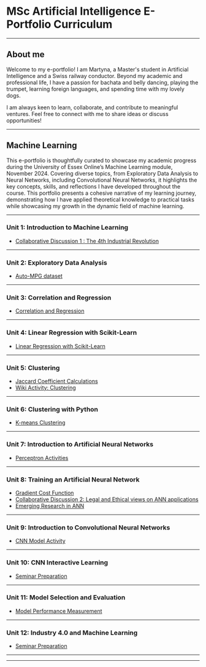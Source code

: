 # MSc Artificial Intelligence E-Portfolio Curriculum

---

## About me

Welcome to my e-portfolio! I am Martyna, a Master's student in Artificial Intelligence and a Swiss railway conductor. Beyond my academic and professional life, I have a passion for bachata and belly dancing, playing the trumpet, learning foreign languages, and spending time with my lovely dogs.

I am always keen to learn, collaborate, and contribute to meaningful ventures. Feel free to connect with me to share ideas or discuss opportunities!

---
## Machine Learning

This e-portfolio is thoughtfully curated to showcase my academic progress during the University of Essex Online’s Machine Learning module, November 2024. Covering diverse topics, from Exploratory Data Analysis to Neural Networks, including Convolutional Neural Networks, it highlights the key concepts, skills, and reflections I have developed throughout the course. This portfolio presents a cohesive narrative of my learning journey, demonstrating how I have applied theoretical knowledge to practical tasks while showcasing my growth in the dynamic field of machine learning.

---

### Unit 1: Introduction to Machine Learning

- [Collaborative Discussion 1 : The 4th Industrial Revolution](discussion1.html)
  
---

### Unit 2: Exploratory Data Analysis

- [Auto-MPG dataset](unit2.html)
  
---

### Unit 3: Correlation and Regression

- [Correlation and Regression](unit3.html)
 
---

### Unit 4: Linear Regression with Scikit-Learn

- [Linear Regression with Scikit-Learn](unit4.html)
  
---

### Unit 5: Clustering

- [Jaccard Coefficient Calculations](unit5.html)
- [Wiki Activity: Clustering](wiki.html)
  
---

### Unit 6: Clustering with Python

- [K-means Clustering](unit6.html)
  
---

### Unit 7: Introduction to Artificial Neural Networks

- [Perceptron Activities](unit7.html)
  
---

### Unit 8: Training an Artificial Neural Network

- [Gradient Cost Function](unit8.html)
- [Collaborative Discussion 2: Legal and Ethical views on ANN applications](discussion2.html)
- [Emerging Research in ANN](unit8mach.html)
  
---

### Unit 9: Introduction to Convolutional Neural Networks 

- [CNN Model Activity](unit9.html)
  
---

### Unit 10: CNN Interactive Learning

- [Seminar Preparation](unit10.html)
  
---

### Unit 11: Model Selection and Evaluation

- [Model Performance Measurement](unit11.html)
  
---

### Unit 12: Industry 4.0 and Machine Learning

- [Seminar Preparation](Unit12.html)


---




---


